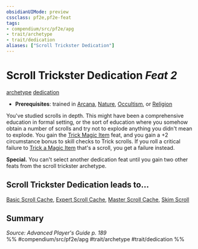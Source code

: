```yaml
---
obsidianUIMode: preview
cssclass: pf2e,pf2e-feat
tags:
- compendium/src/pf2e/apg
- trait/archetype
- trait/dedication
aliases: ["Scroll Trickster Dedication"]
---
```

# Scroll Trickster Dedication  *Feat 2*  
[archetype](../../rules/traits/archetype.md)  [dedication](../../rules/traits/dedication.md)  

- **Prerequisites**: trained in [Arcana](../skills.md#Arcana), [Nature](../skills.md#Nature), [Occultism](../skills.md#Occultism), or [Religion](../skills.md#Religion)

You've studied scrolls in depth. This might have been a comprehensive education in formal setting, or the sort of education where you somehow obtain a number of scrolls and try not to explode anything you didn't mean to explode. You gain the [Trick Magic Item](trick-magic-item.md) feat, and you gain a +2 circumstance bonus to skill checks to Trick scrolls. If you roll a critical failure to [Trick a Magic Item](trick-magic-item.md) that's a scroll, you get a failure instead.

**Special.** You can't select another dedication feat until you gain two other feats from the scroll trickster archetype.

## Scroll Trickster Dedication leads to...

[Basic Scroll Cache](basic-scroll-cache-apg.md), [Expert Scroll Cache](expert-scroll-cache-apg.md), [Master Scroll Cache](master-scroll-cache-apg.md), [Skim Scroll](skim-scroll-apg.md)

## Summary

*Source: Advanced Player's Guide p. 189*  
%% #compendium/src/pf2e/apg #trait/archetype #trait/dedication %%